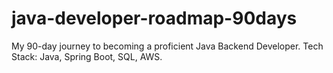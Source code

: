 # java-developer-roadmap-90days
My 90-day journey to becoming a proficient Java Backend Developer. Tech Stack: Java, Spring Boot, SQL, AWS.
